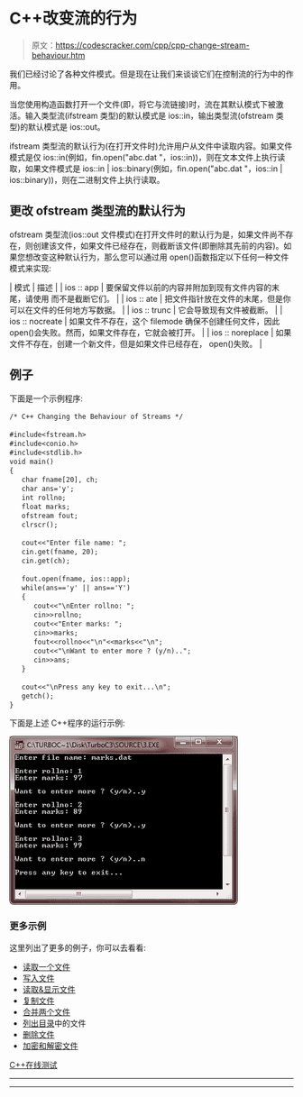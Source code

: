 # C++改变流的行为

> 原文：<https://codescracker.com/cpp/cpp-change-stream-behaviour.htm>

我们已经讨论了各种文件模式。但是现在让我们来谈谈它们在控制流的行为中的作用。

当您使用构造函数打开一个文件(即，将它与流链接)时，流在其默认模式下被激活。输入类型流(ifstream 类型)的默认模式是 ios::in，输出类型流(ofstream 类型)的默认模式是 ios::out。

ifstream 类型流的默认行为(在打开文件时)允许用户从文件中读取内容。如果文件模式是仅 ios::in(例如，fin.open("abc.dat "，ios::in))，则在文本文件上执行读取，如果文件模式是 ios::in | ios::binary(例如，fin.open("abc.dat "，ios::in | ios::binary))，则在二进制文件上执行读取。

## 更改 ofstream 类型流的默认行为

ofstream 类型流(ios::out 文件模式)在打开文件时的默认行为是，如果文件尚不存在，则创建该文件，如果文件已经存在，则截断该文件(即删除其先前的内容)。如果您想改变这种默认行为，那么您可以通过用 open()函数指定以下任何一种文件模式来实现:

| 模式 | 描述 |
| ios :: app | 要保留文件以前的内容并附加到现有文件内容的末尾，请使用
而不是截断它们。 |
| ios :: ate | 把文件指针放在文件的末尾，但是你可以在文件的任何地方写数据。 |
| ios :: trunc | 它会导致现有文件被截断。 |
| ios :: nocreate | 如果文件不存在，这个 filemode 确保不创建任何文件，因此 open()会失败。然而，如果文件存在，它就会被打开。 |
| ios :: noreplace | 如果文件不存在，创建一个新文件，但是如果文件已经存在，
open()失败。 |

## 例子

下面是一个示例程序:

```
/* C++ Changing the Behaviour of Streams */

#include<fstream.h>
#include<conio.h>
#include<stdlib.h>
void main()
{
   char fname[20], ch;
   char ans='y';
   int rollno;
   float marks;
   ofstream fout;
   clrscr();

   cout<<"Enter file name: ";
   cin.get(fname, 20);
   cin.get(ch);

   fout.open(fname, ios::app);
   while(ans=='y' || ans=='Y')
   {
      cout<<"\nEnter rollno: ";
      cin>>rollno;
      cout<<"Enter marks: ";
      cin>>marks;
      fout<<rollno<<"\n"<<marks<<"\n";
      cout<<"\nWant to enter more ? (y/n)..";
      cin>>ans;
   }

   cout<<"\nPress any key to exit...\n";
   getch();
}
```

下面是上述 C++程序的运行示例:

![c++ change stream behaviour](img/e8a7da78a1d4cf2e9389f0c4e304dfa0.png)

### 更多示例

这里列出了更多的例子，你可以去看看:

*   [读取一个文件](/cpp/program/cpp-program-read-file.htm)
*   [写入文件](/cpp/program/cpp-program-write-file.htm)
*   [读取&显示文件](/cpp/program/cpp-program-read-and-display-file.htm)
*   [复制文件](/cpp/program/cpp-program-copy-file.htm)
*   [合并两个文件](/cpp/program/cpp-program-merge-two-files.htm)
*   [列出目录](/cpp/program/cpp-program-list-files-in-directory.htm)中的文件
*   [删除文件](/cpp/program/cpp-program-delete-file.htm)
*   [加密和解密文件](/cpp/program/cpp-program-encrypt-file.htm)

[C++在线测试](/exam/showtest.php?subid=3)

* * *

* * *